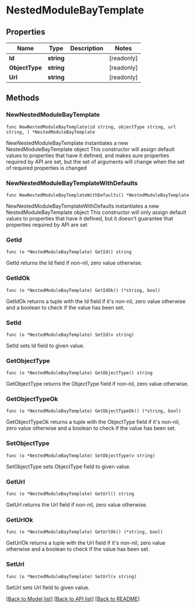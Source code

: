 # NestedModuleBayTemplate

## Properties

Name | Type | Description | Notes
------------ | ------------- | ------------- | -------------
**Id** | **string** |  | [readonly] 
**ObjectType** | **string** |  | [readonly] 
**Url** | **string** |  | [readonly] 

## Methods

### NewNestedModuleBayTemplate

`func NewNestedModuleBayTemplate(id string, objectType string, url string, ) *NestedModuleBayTemplate`

NewNestedModuleBayTemplate instantiates a new NestedModuleBayTemplate object
This constructor will assign default values to properties that have it defined,
and makes sure properties required by API are set, but the set of arguments
will change when the set of required properties is changed

### NewNestedModuleBayTemplateWithDefaults

`func NewNestedModuleBayTemplateWithDefaults() *NestedModuleBayTemplate`

NewNestedModuleBayTemplateWithDefaults instantiates a new NestedModuleBayTemplate object
This constructor will only assign default values to properties that have it defined,
but it doesn't guarantee that properties required by API are set

### GetId

`func (o *NestedModuleBayTemplate) GetId() string`

GetId returns the Id field if non-nil, zero value otherwise.

### GetIdOk

`func (o *NestedModuleBayTemplate) GetIdOk() (*string, bool)`

GetIdOk returns a tuple with the Id field if it's non-nil, zero value otherwise
and a boolean to check if the value has been set.

### SetId

`func (o *NestedModuleBayTemplate) SetId(v string)`

SetId sets Id field to given value.


### GetObjectType

`func (o *NestedModuleBayTemplate) GetObjectType() string`

GetObjectType returns the ObjectType field if non-nil, zero value otherwise.

### GetObjectTypeOk

`func (o *NestedModuleBayTemplate) GetObjectTypeOk() (*string, bool)`

GetObjectTypeOk returns a tuple with the ObjectType field if it's non-nil, zero value otherwise
and a boolean to check if the value has been set.

### SetObjectType

`func (o *NestedModuleBayTemplate) SetObjectType(v string)`

SetObjectType sets ObjectType field to given value.


### GetUrl

`func (o *NestedModuleBayTemplate) GetUrl() string`

GetUrl returns the Url field if non-nil, zero value otherwise.

### GetUrlOk

`func (o *NestedModuleBayTemplate) GetUrlOk() (*string, bool)`

GetUrlOk returns a tuple with the Url field if it's non-nil, zero value otherwise
and a boolean to check if the value has been set.

### SetUrl

`func (o *NestedModuleBayTemplate) SetUrl(v string)`

SetUrl sets Url field to given value.



[[Back to Model list]](../README.md#documentation-for-models) [[Back to API list]](../README.md#documentation-for-api-endpoints) [[Back to README]](../README.md)


